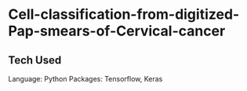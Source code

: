 # Cell-classification-from-digitized-Pap-smears-of-Cervical-cancer

## Tech Used

Language: Python
Packages: Tensorflow, Keras

